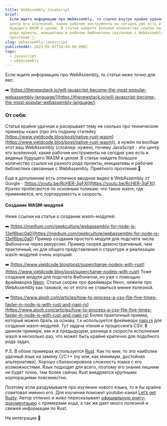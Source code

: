 ```yaml
---
title: WebAssembly JavaScript
brief:
  Если ищите информацию про WebAssembly, то ссылке внутри крайне удачная статья которая раскрывает   тему   не сколько про   технические примеры «как», а нужен ли вообще этот ваш WebAssembly     (спойлер: нужен), почему JavaScript - это
  центр его вселенной, какие рабочие инструменты на сегодня уже есть и виденье
  будущего WASM в целом. В статье найдете большое количество ссылок на разного
  рода проекты, инициативы и рабочие библиотеки связанные с WebAssembly. Приятного
  прочтения 📖
slug: webassembly-javascript
publishedAt: 2023-05-07T10:04:00.000Z
tags:
  - javascript
  - webassembly
---
```


Если ищите информацию про WebAssembly, то статья ниже точно для вас:

➡️
[https://thenewstack.io/will-javascript-become-the-most-popular-webassembly-language/](https://thenewstack.io/will-javascript-become-the-most-popular-webassembly-language/)

### От себя:

Статья крайне удачная и раскрывает тему не сколько про технические примеры «как»
(про это подкину статейку
[https://www.yieldcode.blog/post/native-rust-wasm](https://www.yieldcode.blog/post/native-rust-wasm)),
а нужен ли вообще этот ваш WebAssembly (спойлер: нужен), почему JavaScript - это
центр его вселенной, какие рабочие инструменты на сегодня уже есть и виденье
будущего WASM в целом. В статье найдете большое количество ссылок на разного
рода проекты, инициативы и рабочие библиотеки связанные с WebAssembly. Приятного
прочтения 📖

Еще в дополнение есть отличное вводное видео в WebAssembly от Google -
[https://youtu.be/RcHER-3gFXI](https://youtu.be/RcHER-3gFXI). Кратко пробегаются
по основным топикам: что такое wasm, где применяется, его портируемость и
скорость.

#### Создание WASM-модулей

Ниже ссылки на статьи о создании wasm-модулей:

➡️
[https://medium.com/geekculture/webassembly-for-node-js-13ef6bec0a0](https://medium.com/geekculture/webassembly-for-node-js-13ef6bec0a0)
Пример создания простого модуля для подсчета числа Фибоначчи через рекурсию.
Пример скорее демонстративный, чем практичный, но для общего представления о
структуре и реализации wasm-модулей очень хороший.

➡️
[https://www.yieldcode.blog/post/supercharge-nodejs-with-rust](https://www.yieldcode.blog/post/supercharge-nodejs-with-rust)
Тоже создание модуля для подсчета Фибоначчи, но уже с помощью фреймворка
[Neon](https://neon-bindings.com/). Статья скорее про фреймворк Neon, нежели про
WebAssembly как таковой, но от этого не ставиться менее полезной.

➡️
[https://www.alxolr.com/articles/how-to-process-a-csv-file-five-times-faster-in-node-js-with-rust-and-napi-rs](https://www.alxolr.com/articles/how-to-process-a-csv-file-five-times-faster-in-node-js-with-rust-and-napi-rs)
Более практичный пример, который можно брать за основу, т.к используется
фреймворк [napi.rs](https://napi.rs/) для создания wasm-модулей. Тут задача
чтения и процессинга CSV. В данном примере, как и в предыдущем, разница в
скорости исполнения wasm в несколько раз, что может быть крайне критично для
подобного рода задач.

P.S. В обоих примерах используется [Rust](https://www.rust-lang.org/). Как по
мне, то это наиболее удачный язык на замену C/C++ (ну или, как минимум,
достойная альтернатива). Хорошо сбалансирована сложность языка с его
возможностями. Язык подходит для всего, поэтому его знание лишним не будет
точно, тем более сейчас Rust внедряется крупными корпорациями повсеместно.

Поэтому если раздумываете про изучение нового языка, то я бы крайне советовал
именно его. Для изучения поможет youtube-канал
[Let’s get Rusty](https://youtube.com/@letsgetrusty). Автор отлично и живо
пересказывает
[официальную книгу-документацию](https://doc.rust-lang.org/book/#the-rust-programming-language)
с примерами кода, а так же дает много полезной и свежей информации по Rust.

Не интеграция 🙂
